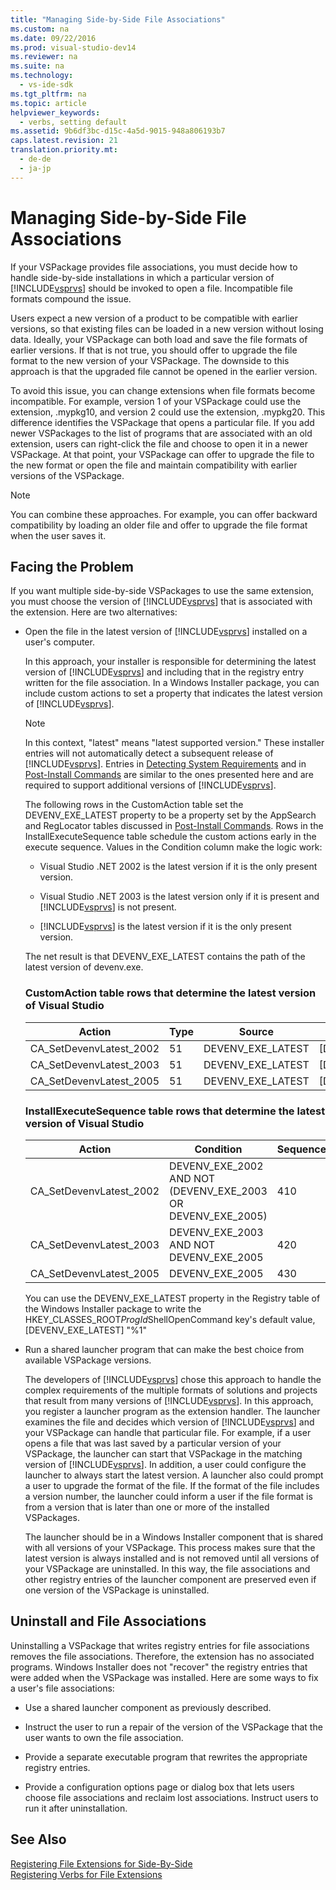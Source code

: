 ```yaml
---
title: "Managing Side-by-Side File Associations"
ms.custom: na
ms.date: 09/22/2016
ms.prod: visual-studio-dev14
ms.reviewer: na
ms.suite: na
ms.technology: 
  - vs-ide-sdk
ms.tgt_pltfrm: na
ms.topic: article
helpviewer_keywords: 
  - verbs, setting default
ms.assetid: 9b6df3bc-d15c-4a5d-9015-948a806193b7
caps.latest.revision: 21
translation.priority.mt: 
  - de-de
  - ja-jp
---
```

# Managing Side-by-Side File Associations
If your VSPackage provides file associations, you must decide how to handle side-by-side installations in which a particular version of [!INCLUDE[vsprvs](../vs140/includes/vsprvs_md.md)] should be invoked to open a file. Incompatible file formats compound the issue.  
  
 Users expect a new version of a product to be compatible with earlier versions, so that existing files can be loaded in a new version without losing data. Ideally, your VSPackage can both load and save the file formats of earlier versions. If that is not true, you should offer to upgrade the file format to the new version of your VSPackage. The downside to this approach is that the upgraded file cannot be opened in the earlier version.  
  
 To avoid this issue, you can change extensions when file formats become incompatible. For example, version 1 of your VSPackage could use the extension, .mypkg10, and version 2 could use the extension, .mypkg20. This difference identifies the VSPackage that opens a particular file. If you add newer VSPackages to the list of programs that are associated with an old extension, users can right-click the file and choose to open it in a newer VSPackage. At that point, your VSPackage can offer to upgrade the file to the new format or open the file and maintain compatibility with earlier versions of the VSPackage.  
  
> [!NOTE]
>  You can combine these approaches. For example, you can offer backward compatibility by loading an older file and offer to upgrade the file format when the user saves it.  
  
## Facing the Problem  
 If you want multiple side-by-side VSPackages to use the same extension, you must choose the version of [!INCLUDE[vsprvs](../vs140/includes/vsprvs_md.md)] that is associated with the extension. Here are two alternatives:  
  
-   Open the file in the latest version of [!INCLUDE[vsprvs](../vs140/includes/vsprvs_md.md)] installed on a user's computer.  
  
     In this approach, your installer is responsible for determining the latest version of [!INCLUDE[vsprvs](../vs140/includes/vsprvs_md.md)] and including that in the registry entry written for the file association. In a Windows Installer package, you can include custom actions to set a property that indicates the latest version of [!INCLUDE[vsprvs](../vs140/includes/vsprvs_md.md)].  
  
    > [!NOTE]
    >  In this context, "latest" means "latest supported version." These installer entries will not automatically detect a subsequent release of [!INCLUDE[vsprvs](../vs140/includes/vsprvs_md.md)]. Entries in [Detecting System Requirements](../vs140/detecting-system-requirements.md) and in [Post-Install Commands](../vs140/commands-that-must-be-run-after-installation.md) are similar to the ones presented here and are required to support additional versions of [!INCLUDE[vsprvs](../vs140/includes/vsprvs_md.md)].  
  
     The following rows in the CustomAction table set the DEVENV_EXE_LATEST property to be a property set by the AppSearch and RegLocator tables discussed in [Post-Install Commands](../vs140/commands-that-must-be-run-after-installation.md). Rows in the InstallExecuteSequence table schedule the custom actions early in the execute sequence. Values in the Condition column make the logic work:  
  
    -   Visual Studio .NET 2002 is the latest version if it is the only present version.  
  
    -   Visual Studio .NET 2003 is the latest version only if it is present and [!INCLUDE[vsprvs](../vs140/includes/vsprvs_md.md)] is not present.  
  
    -   [!INCLUDE[vsprvs](../vs140/includes/vsprvs_md.md)] is the latest version if it is the only present version.  
  
     The net result is that DEVENV_EXE_LATEST contains the path of the latest version of devenv.exe.  
  
    ### CustomAction table rows that determine the latest version of Visual Studio  
  
    |Action|Type|Source|Target|  
    |------------|----------|------------|------------|  
    |CA_SetDevenvLatest_2002|51|DEVENV_EXE_LATEST|[DEVENV_EXE_2002]|  
    |CA_SetDevenvLatest_2003|51|DEVENV_EXE_LATEST|[DEVENV_EXE_2003]|  
    |CA_SetDevenvLatest_2005|51|DEVENV_EXE_LATEST|[DEVENV_EXE_2005]|  
  
    ### InstallExecuteSequence table rows that determine the latest version of Visual Studio  
  
    |Action|Condition|Sequence|  
    |------------|---------------|--------------|  
    |CA_SetDevenvLatest_2002|DEVENV_EXE_2002 AND NOT (DEVENV_EXE_2003 OR DEVENV_EXE_2005)|410|  
    |CA_SetDevenvLatest_2003|DEVENV_EXE_2003 AND NOT DEVENV_EXE_2005|420|  
    |CA_SetDevenvLatest_2005|DEVENV_EXE_2005|430|  
  
     You can use the DEVENV_EXE_LATEST property in the Registry table of the Windows Installer package to write the HKEY_CLASSES_ROOT*ProgId*ShellOpenCommand key's default value, [DEVENV_EXE_LATEST] "%1"  
  
-   Run a shared launcher program that can make the best choice from available VSPackage versions.  
  
     The developers of [!INCLUDE[vsprvs](../vs140/includes/vsprvs_md.md)] chose this approach to handle the complex requirements of the multiple formats of solutions and projects that result from many versions of [!INCLUDE[vsprvs](../vs140/includes/vsprvs_md.md)]. In this approach, you register a launcher program as the extension handler. The launcher examines the file and decides which version of [!INCLUDE[vsprvs](../vs140/includes/vsprvs_md.md)] and your VSPackage can handle that particular file. For example, if a user opens a file that was last saved by a particular version of your VSPackage, the launcher can start that VSPackage in the matching version of [!INCLUDE[vsprvs](../vs140/includes/vsprvs_md.md)]. In addition, a user could configure the launcher to always start the latest version. A launcher also could prompt a user to upgrade the format of the file. If the format of the file includes a version number, the launcher could inform a user if the file format is from a version that is later than one or more of the installed VSPackages.  
  
     The launcher should be in a Windows Installer component that is shared with all versions of your VSPackage. This process makes sure that the latest version is always installed and is not removed until all versions of your VSPackage are uninstalled. In this way, the file associations and other registry entries of the launcher component are preserved even if one version of the VSPackage is uninstalled.  
  
## Uninstall and File Associations  
 Uninstalling a VSPackage that writes registry entries for file associations removes the file associations. Therefore, the extension has no associated programs. Windows Installer does not "recover" the registry entries that were added when the VSPackage was installed. Here are some ways to fix a user's file associations:  
  
-   Use a shared launcher component as previously described.  
  
-   Instruct the user to run a repair of the version of the VSPackage that the user wants to own the file association.  
  
-   Provide a separate executable program that rewrites the appropriate registry entries.  
  
-   Provide a configuration options page or dialog box that lets users choose file associations and reclaim lost associations. Instruct users to run it after uninstallation.  
  
## See Also  
 [Registering File Extensions for Side-By-Side](../vs140/registering-file-name-extensions-for-side-by-side-deployments.md)   
 [Registering Verbs for File Extensions](../vs140/registering-verbs-for-file-name-extensions.md)